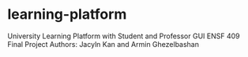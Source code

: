 # learning-platform
University Learning Platform with Student and Professor GUI
ENSF 409 Final Project
Authors: Jacyln Kan and Armin Ghezelbashan
